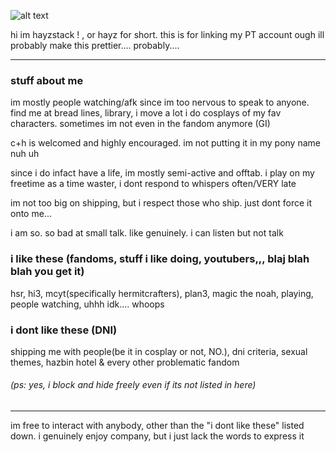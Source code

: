 ![alt text](https://i.imgur.com/9VEqGVu.jpeg "writing on the wall by will stetson")

hi im hayzstack ! , or hayz for short.
this is for linking my PT account ough
ill probably make this prettier.... probably....

---

### stuff about me
im mostly people watching/afk since im too nervous to speak to anyone. find me at bread lines, library, i move a lot
i do cosplays of my fav characters. sometimes im not even in the fandom anymore (GI)

c+h is welcomed and highly encouraged. im not putting it in my pony name nuh uh

since i do infact have a life, im mostly semi-active and offtab. i play on my freetime as a time waster, i dont respond to whispers often/VERY late

im not too big on shipping, but i respect those who ship. just dont force it onto me... 

i am so. so bad at small talk. like genuinely. i can listen but not talk


### i like these (fandoms, stuff i like doing, youtubers,,, blaj blah blah you get it)
hsr, hi3, mcyt(specifically hermitcrafters), plan3, magic the noah, playing, people watching, uhhh idk.... whoops

### i dont like these (DNI)

shipping me with people(be it in cosplay or not, NO.), dni criteria, sexual themes, hazbin hotel & every other problematic fandom
###### (ps: yes, i block and hide freely even if its not listed in here)

---

im free to interact with anybody, other than the "i dont like these" listed down. i genuinely enjoy company, but i just lack the words to express it 
<!---
hayzstack/hayzstack is a ✨ special ✨ repository because its `README.md` (this file) appears on your GitHub profile.
You can click the Preview link to take a look at your changes.
--->
